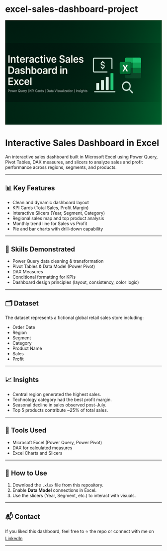 # excel-sales-dashboard-project
![Project Banner](banner.png)

# Interactive Sales Dashboard in Excel  

An interactive sales dashboard built in Microsoft Excel using Power Query, Pivot Tables, DAX measures, and slicers to analyze sales and profit performance across regions, segments, and products.  

---

## 📊 Key Features
- Clean and dynamic dashboard layout
- KPI Cards (Total Sales, Profit Margin)
- Interactive Slicers (Year, Segment, Category)
- Regional sales map and top product analysis
- Monthly trend line for Sales vs Profit
- Pie and bar charts with drill-down capability

---

## 🧠 Skills Demonstrated
- Power Query data cleaning & transformation  
- Pivot Tables & Data Model (Power Pivot)  
- DAX Measures  
- Conditional formatting for KPIs  
- Dashboard design principles (layout, consistency, color logic)

---

## 🗂️ Dataset
The dataset represents a fictional global retail sales store including:
- Order Date  
- Region  
- Segment  
- Category  
- Product Name  
- Sales  
- Profit  

---

## 📈 Insights
- Central region generated the highest sales.
- Technology category had the best profit margin.
- Seasonal decline in sales observed post-July.
- Top 5 products contribute ~25% of total sales.

---

## 🧩 Tools Used
- Microsoft Excel (Power Query, Power Pivot)
- DAX for calculated measures
- Excel Charts and Slicers

---

## 🚀 How to Use
1. Download the `.xlsx` file from this repository.  
2. Enable **Data Model** connections in Excel.  
3. Use the slicers (Year, Segment, etc.) to interact with visuals.  

---

## 📬 Contact
If you liked this dashboard, feel free to ⭐ the repo or connect with me on [LinkedIn](https://linkedin.com)  

---


